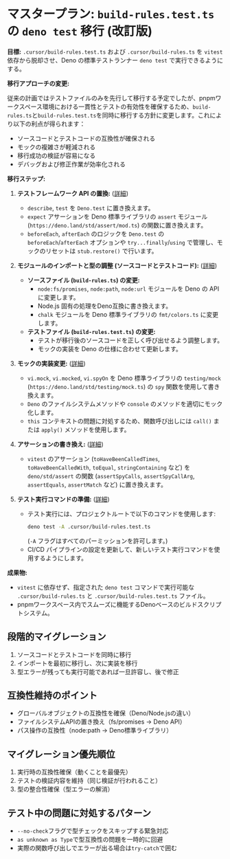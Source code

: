# マスタープラン: `build-rules.test.ts` の `deno test` 移行 (改訂版)

**目標:** `.cursor/build-rules.test.ts` および `.cursor/build-rules.ts` を `vitest` 依存から脱却させ、Deno の標準テストランナー `deno test` で実行できるようにする。

**移行アプローチの変更:**

従来の計画ではテストファイルのみを先行して移行する予定でしたが、pnpmワークスペース環境における一貫性とテストの有効性を確保するため、`build-rules.ts`と`build-rules.test.ts`を同時に移行する方針に変更します。これにより以下の利点が得られます：

- ソースコードとテストコードの互換性が確保される
- モックの複雑さが軽減される
- 移行成功の検証が容易になる
- デバッグおよび修正作業が効率化される

**移行ステップ:**

1.  **テストフレームワーク API の置換:** ([詳細](./phase1-api-replacement/master.md))
    *   `describe`, `test` を `Deno.test` に置き換えます。
    *   `expect` アサーションを Deno 標準ライブラリの `assert` モジュール (`https://deno.land/std/assert/mod.ts`) の関数に置き換えます。
    *   `beforeEach`, `afterEach` のロジックを `Deno.test` の `beforeEach`/`afterEach` オプションや `try...finally`/`using` で管理し、モックのリセットは `stub.restore()` で行います。

2.  **モジュールのインポートと型の調整 (ソースコードとテストコード):** ([詳細](./phase2-imports-types/master.md))
    *   **ソースファイル (`build-rules.ts`) の変更:**
        *   `node:fs/promises`, `node:path`, `node:url` モジュールを Deno の API に変更します。
        *   Node.js 固有の処理をDeno互換に書き換えます。
        *   `chalk` モジュールを Deno 標準ライブラリの `fmt/colors.ts` に変更します。
    *   **テストファイル (`build-rules.test.ts`) の変更:**
        *   テストが移行後のソースコードを正しく呼び出せるよう調整します。
        *   モックの実装を Deno の仕様に合わせて更新します。

3.  **モックの実装変更:** ([詳細](./phase3-mocking/master.md))
    *   `vi.mock`, `vi.mocked`, `vi.spyOn` を Deno 標準ライブラリの `testing/mock` (`https://deno.land/std/testing/mock.ts`) の `spy` 関数を使用して書き換えます。
    *   `Deno` のファイルシステムメソッドや `console` のメソッドを適切にモック化します。
    *   `this` コンテキストの問題に対処するため、関数呼び出しには `call()` または `apply()` メソッドを使用します。

4.  **アサーションの書き換え:** ([詳細](./phase4-assertions/master.md))
    *   `vitest` のアサーション (`toHaveBeenCalledTimes`, `toHaveBeenCalledWith`, `toEqual`, `stringContaining` など) を `deno/std/assert` の関数 (`assertSpyCalls`, `assertSpyCallArg`, `assertEquals`, `assertMatch` など) に置き換えます。

5.  **テスト実行コマンドの準備:** ([詳細](./phase5-execution/master.md))
    *   テスト実行には、プロジェクトルートで以下のコマンドを使用します:
        ```bash
        deno test -A .cursor/build-rules.test.ts
        ```
        (`-A` フラグはすべてのパーミッションを許可します。)
    *   CI/CD パイプラインの設定を更新して、新しいテスト実行コマンドを使用するようにします。

**成果物:**

*   `vitest` に依存せず、指定された `deno test` コマンドで実行可能な `.cursor/build-rules.ts` と `.cursor/build-rules.test.ts` ファイル。
*   pnpmワークスペース内でスムーズに機能するDenoベースのビルドスクリプトシステム。

## 段階的マイグレーション
1. ソースコードとテストコードを同時に移行
2. インポートを最初に移行し、次に実装を移行
3. 型エラーが残っても実行可能であれば一旦許容し、後で修正

## 互換性維持のポイント
- グローバルオブジェクトの互換性を確保（Deno/Node.jsの違い）
- ファイルシステムAPIの置き換え（fs/promises -> Deno API）
- パス操作の互換性（node:path -> Deno標準ライブラリ）

## マイグレーション優先順位
1. 実行時の互換性確保（動くことを最優先）
2. テストの検証内容を維持（同じ検証が行われること）
3. 型の整合性確保（型エラーの解消）

## テスト中の問題に対処するパターン
- `--no-check`フラグで型チェックをスキップする緊急対応
- `as unknown as Type`で型互換性の問題を一時的に回避
- 実際の関数呼び出しでエラーが出る場合は`try-catch`で囲む
